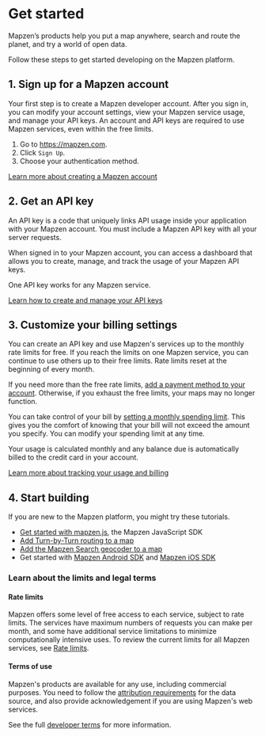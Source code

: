 # Get started

Mapzen’s products help you put a map anywhere, search and route the planet, and try a world of open data.

Follow these steps to get started developing on the Mapzen platform.

## 1. Sign up for a Mapzen account

Your first step is to create a Mapzen developer account. After you sign in, you can modify your account settings, view your Mapzen service usage, and manage your API keys. An account and API keys are required to use Mapzen services, even within the free limits.

1. Go to https://mapzen.com.
2. Click `Sign Up`.
3. Choose your authentication method.

[Learn more about creating a Mapzen account](account-settings/#Sign-up-for-a-Mapzen-account)

## 2. Get an API key

An API key is a code that uniquely links API usage inside your application with your Mapzen account. You must include a Mapzen API key with all your server requests.

When signed in to your Mapzen account, you can access a dashboard that allows you to create, manage, and track the usage of your Mapzen API keys.

One API key works for any Mapzen service.

[Learn how to create and manage your API keys](api-keys)

## 3. Customize your billing settings

You can create an API key and use Mapzen's services up to the monthly rate limits for free. If you reach the limits on one Mapzen service, you can continue to use others up to their free limits. Rate limits reset at the beginning of every month.

If you need more than the free rate limits, [add a payment method to your account](account-settings/#Add-your-payment-method). Otherwise, if you exhaust the free limits, your maps may no longer function.

You can take control of your bill by [setting a monthly spending limit](account-settings/#Set-monthly-spending-limits). This gives you the comfort of knowing that your bill will not exceed the amount you specify. You can modify your spending limit at any time.

Your usage is calculated monthly and any balance due is automatically billed to the credit card in your account.

[Learn more about tracking your usage and billing](billing)

## 4. Start building

If you are new to the Mapzen platform, you might try these tutorials.

- [Get started with mapzen.js](https://mapzen.com/documentation/mapzen-js/get-started/), the Mapzen JavaScript SDK
- [Add Turn-by-Turn routing to a map](https://mapzen.com/documentation/mobility/turn-by-turn/add-routing-to-a-map/)
- [Add the Mapzen Search geocoder to a map](https://mapzen.com/documentation/search/add-search-to-a-map/)
- Get started with [Mapzen Android SDK](https://mapzen.com/documentation/android/getting-started/) and [Mapzen iOS SDK](https://mapzen.com/documentation/ios/getting-started/)

### Learn about the limits and legal terms

#### Rate limits

Mapzen offers some level of free access to each service, subject to rate limits. The services have maximum numbers of requests you can make per month, and some have additional service limitations to minimize computationally intensive uses. To review the current limits for all Mapzen services, see [Rate limits](rate-limits).

#### Terms of use

Mapzen's products are available for any use, including commercial purposes. You need to follow the [attribution requirements](https://mapzen.com/rights/) for the data source, and also provide acknowledgement if you are using Mapzen's web services.

See the full [developer terms](https://mapzen.com/terms/) for more information.
